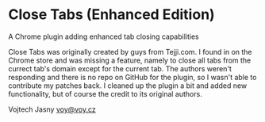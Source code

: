 # Close Tabs (Enhanced Edition)

A Chrome plugin adding enhanced tab closing capabilities

Close Tabs was originally created by guys from Tejji.com. I found in on the 
Chrome store and was missing a feature, namely to close all tabs from
the currect tab's domain except for the current tab. The authors weren't
responding and there is no repo on GitHub for the plugin, so I wasn't able
to contribute my patches back. I cleaned up the plugin a bit and added 
new functionality, but of course the credit to its original authors.

Vojtech Jasny <voy@voy.cz>
